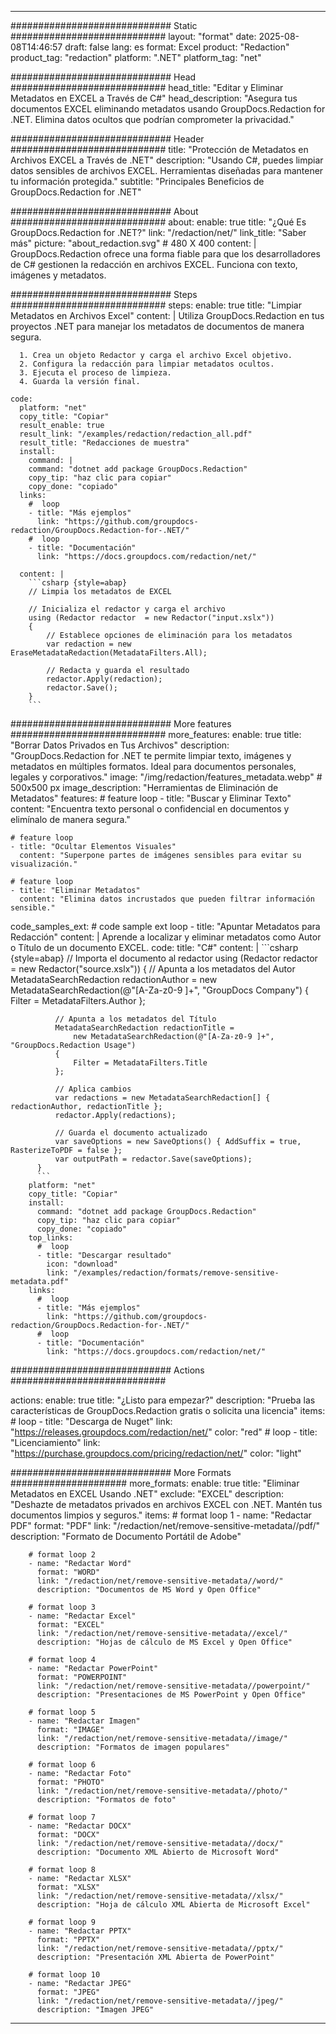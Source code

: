 
---
############################# Static ############################
layout: "format"
date:  2025-08-08T14:46:57
draft: false
lang: es
format: Excel
product: "Redaction"
product_tag: "redaction"
platform: ".NET"
platform_tag: "net"

############################# Head ############################
head_title: "Editar y Eliminar Metadatos en EXCEL a Través de C#"
head_description: "Asegura tus documentos EXCEL eliminando metadatos usando GroupDocs.Redaction for .NET. Elimina datos ocultos que podrían comprometer la privacidad."

############################# Header ############################
title: "Protección de Metadatos en Archivos EXCEL a Través de .NET" 
description: "Usando C#, puedes limpiar datos sensibles de archivos EXCEL. Herramientas diseñadas para mantener tu información protegida."
subtitle: "Principales Beneficios de GroupDocs.Redaction for .NET" 

############################# About ############################
about:
    enable: true
    title: "¿Qué Es GroupDocs.Redaction for .NET?"
    link: "/redaction/net/"
    link_title: "Saber más"
    picture: "about_redaction.svg" # 480 X 400
    content: |
       GroupDocs.Redaction ofrece una forma fiable para que los desarrolladores de C# gestionen la redacción en archivos EXCEL. Funciona con texto, imágenes y metadatos.

############################# Steps ############################
steps:
    enable: true
    title: "Limpiar Metadatos en Archivos Excel"
    content: |
      Utiliza GroupDocs.Redaction en tus proyectos .NET para manejar los metadatos de documentos de manera segura.
      
      1. Crea un objeto Redactor y carga el archivo Excel objetivo.
      2. Configura la redacción para limpiar metadatos ocultos.
      3. Ejecuta el proceso de limpieza.
      4. Guarda la versión final.
   
    code:
      platform: "net"
      copy_title: "Copiar"
      result_enable: true
      result_link: "/examples/redaction/redaction_all.pdf"
      result_title: "Redacciones de muestra"
      install:
        command: |
        command: "dotnet add package GroupDocs.Redaction"
        copy_tip: "haz clic para copiar"
        copy_done: "copiado"
      links:
        #  loop
        - title: "Más ejemplos"
          link: "https://github.com/groupdocs-redaction/GroupDocs.Redaction-for-.NET/"
        #  loop
        - title: "Documentación"
          link: "https://docs.groupdocs.com/redaction/net/"
          
      content: |
        ```csharp {style=abap}
        // Limpia los metadatos de EXCEL

        // Inicializa el redactor y carga el archivo
        using (Redactor redactor  = new Redactor("input.xslx"))
        {
            // Establece opciones de eliminación para los metadatos
            var redaction = new EraseMetadataRedaction(MetadataFilters.All);
            
            // Redacta y guarda el resultado
            redactor.Apply(redaction);
            redactor.Save();
        }
        ```            


############################# More features ############################
more_features:
  enable: true
  title: "Borrar Datos Privados en Tus Archivos"
  description: "GroupDocs.Redaction for .NET te permite limpiar texto, imágenes y metadatos en múltiples formatos. Ideal para documentos personales, legales y corporativos."
  image: "/img/redaction/features_metadata.webp" # 500x500 px
  image_description: "Herramientas de Eliminación de Metadatos"
  features:
    # feature loop
    - title: "Buscar y Eliminar Texto"
      content: "Encuentra texto personal o confidencial en documentos y elimínalo de manera segura."

    # feature loop
    - title: "Ocultar Elementos Visuales"
      content: "Superpone partes de imágenes sensibles para evitar su visualización."

    # feature loop
    - title: "Eliminar Metadatos"
      content: "Elimina datos incrustados que pueden filtrar información sensible."
      
  code_samples_ext:
    # code sample ext loop
    - title: "Apuntar Metadatos para Redacción"
      content: |
        Aprende a localizar y eliminar metadatos como Autor o Título de un documento EXCEL.
      code:
        title: "C#"
        content: |
          ```csharp {style=abap}
          //  Importa el documento al redactor
          using (Redactor redactor  = new Redactor("source.xslx"))
          {
              // Apunta a los metadatos del Autor
              MetadataSearchRedaction redactionAuthor = 
                  new MetadataSearchRedaction(@"[A-Za-z0-9 ]+", "GroupDocs Company")
              {
                  Filter = MetadataFilters.Author
              };

              // Apunta a los metadatos del Título
              MetadataSearchRedaction redactionTitle = 
                  new MetadataSearchRedaction(@"[A-Za-z0-9 ]+", "GroupDocs.Redaction Usage")
              {
                  Filter = MetadataFilters.Title
              };

              // Aplica cambios
              var redactions = new MetadataSearchRedaction[] { redactionAuthor, redactionTitle };
              redactor.Apply(redactions);

              // Guarda el documento actualizado
              var saveOptions = new SaveOptions() { AddSuffix = true, RasterizeToPDF = false };
              var outputPath = redactor.Save(saveOptions);
          }
          ```
        platform: "net"
        copy_title: "Copiar"
        install:
          command: "dotnet add package GroupDocs.Redaction"
          copy_tip: "haz clic para copiar"
          copy_done: "copiado"
        top_links:
          #  loop
          - title: "Descargar resultado"
            icon: "download"
            link: "/examples/redaction/formats/remove-sensitive-metadata.pdf"
        links:
          #  loop
          - title: "Más ejemplos"
            link: "https://github.com/groupdocs-redaction/GroupDocs.Redaction-for-.NET/"
          #  loop
          - title: "Documentación"
            link: "https://docs.groupdocs.com/redaction/net/"


############################# Actions ############################

actions:
  enable: true
  title: "¿Listo para empezar?"
  description: "Prueba las características de GroupDocs.Redaction gratis o solicita una licencia"
  items:
    #  loop
    - title: "Descarga de Nuget"
      link: "https://releases.groupdocs.com/redaction/net/"
      color: "red"
        #  loop
    - title: "Licenciamiento"
      link: "https://purchase.groupdocs.com/pricing/redaction/net/"
      color: "light"


############################# More Formats #####################
more_formats:
    enable: true
    title: "Eliminar Metadatos en EXCEL Usando .NET"
    exclude: "EXCEL"
    description: "Deshazte de metadatos privados en archivos EXCEL con .NET. Mantén tus documentos limpios y seguros."
    items: 
        # format loop 1
        - name: "Redactar PDF"
          format: "PDF"
          link: "/redaction/net/remove-sensitive-metadata//pdf/"
          description: "Formato de Documento Portátil de Adobe"

        # format loop 2
        - name: "Redactar Word"
          format: "WORD"
          link: "/redaction/net/remove-sensitive-metadata//word/"
          description: "Documentos de MS Word y Open Office"
          
        # format loop 3
        - name: "Redactar Excel"
          format: "EXCEL"
          link: "/redaction/net/remove-sensitive-metadata//excel/"
          description: "Hojas de cálculo de MS Excel y Open Office"

        # format loop 4
        - name: "Redactar PowerPoint"
          format: "POWERPOINT"
          link: "/redaction/net/remove-sensitive-metadata//powerpoint/"
          description: "Presentaciones de MS PowerPoint y Open Office"

        # format loop 5
        - name: "Redactar Imagen"
          format: "IMAGE"
          link: "/redaction/net/remove-sensitive-metadata//image/"
          description: "Formatos de imagen populares"

        # format loop 6
        - name: "Redactar Foto"
          format: "PHOTO"
          link: "/redaction/net/remove-sensitive-metadata//photo/"
          description: "Formatos de foto"

        # format loop 7
        - name: "Redactar DOCX"
          format: "DOCX"
          link: "/redaction/net/remove-sensitive-metadata//docx/"
          description: "Documento XML Abierto de Microsoft Word"
          
        # format loop 8
        - name: "Redactar XLSX"
          format: "XLSX"
          link: "/redaction/net/remove-sensitive-metadata//xlsx/"
          description: "Hoja de cálculo XML Abierta de Microsoft Excel"
          
        # format loop 9
        - name: "Redactar PPTX"
          format: "PPTX"
          link: "/redaction/net/remove-sensitive-metadata//pptx/"
          description: "Presentación XML Abierta de PowerPoint"

        # format loop 10
        - name: "Redactar JPEG"
          format: "JPEG"
          link: "/redaction/net/remove-sensitive-metadata//jpeg/"
          description: "Imagen JPEG"


---